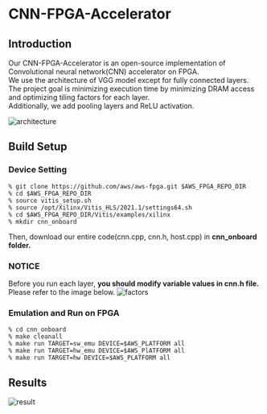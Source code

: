# CNN-FPGA-Accelerator

Introduction
---------------------------------------
Our CNN-FPGA-Accelerator is an open-source implementation of Convolutional neural network(CNN) accelerator on FPGA.   
We use the architecture of VGG model except for fully connected layers.   
The project goal is minimizing execution time by minimizing DRAM access and optimizing tiling factors for each layer.   
Additionally, we add pooling layers and ReLU activation.


![architecture](https://user-images.githubusercontent.com/31407544/147211496-c22d235e-55a1-45c1-b15d-cd455ddbe9f8.jpg)


Build Setup
---------------------------------------
### Device Setting

```
% git clone https://github.com/aws/aws-fpga.git $AWS_FPGA_REPO_DIR
% cd $AWS_FPGA_REPO_DIR
% source vitis_setup.sh
% source /opt/Xilinx/Vitis_HLS/2021.1/settings64.sh
% cd $AWS_FPGA_REPO_DIR/Vitis/examples/xilinx
% mkdir cnn_onboard
```

Then, download our entire code(cnn.cpp, cnn.h, host.cpp) in **cnn_onboard folder.**   


### NOTICE
Before you run each layer, **you should modify variable values in cnn.h file.**   
Please refer to the image below.
 ![factors](https://user-images.githubusercontent.com/31407544/147213681-247cdef7-7372-4c20-9828-a12ae3d00c4d.jpg)

### Emulation and Run on FPGA
```
% cd cnn_onboard
% make cleanall
% make run TARGET=sw_emu DEVICE=$AWS_PLATFORM all
% make run TARGET=hw_emu DEVICE=$AWS_PlATFORM all
% make run TARGET=hw DEVICE=$AWS_PLATFORM all
```

Results
---------------------------------------

![result](https://user-images.githubusercontent.com/31407544/147215283-55ffffaa-3388-41ef-819f-5ac907961913.jpg)
